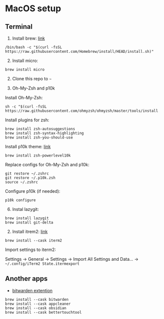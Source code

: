 # MacOS setup

## Terminal

1. Install brew: [link](https://brew.sh/)

```
/bin/bash -c "$(curl -fsSL https://raw.githubusercontent.com/Homebrew/install/HEAD/install.sh)"
```

2. Install micro:

```
brew install micro
```

2. Clone this repo to `~`

4. Oh-My-Zsh and p10k

Install Oh-My-Zsh:

```
sh -c "$(curl -fsSL https://raw.githubusercontent.com/ohmyzsh/ohmyzsh/master/tools/install.sh)"
```

Install plugins for zsh:

```
brew install zsh-autosuggestions
brew install zsh-syntax-highlighting
brew install zsh-you-should-use
```

Install p10k theme: [link](https://github.com/romkatv/powerlevel10k)

```
brew install zsh-powerlevel10k
```

Replace configs for Oh-My-Zsh and p10k:

```
git restore ~/.zshrc
git restore ~/.p10k.zsh
source ~/.zshrc
```

Configure p10k (if needed):

```
p10k configure
```

6. Instal lazygit:

```
brew install lazygit
brew install git-delta
```

2. Install itrem2: [link](https://iterm2.com/downloads.html)

```
brew install --cask iterm2
```

Import settings to iterm2:

Settings -> General -> Settings -> Import All Settings and Data... -> `~/.config/iTerm2 State.itermexport`

## Another apps

- [bitwarden extention](https://chromewebstore.google.com/detail/bitwarden-password-manage/nngceckbapebfimnlniiiahkandclblb)

```
brew install --cask bitwarden
brew install --cask appcleaner
brew install --cask obsidian
brew install --cask bettertouchtool
```


